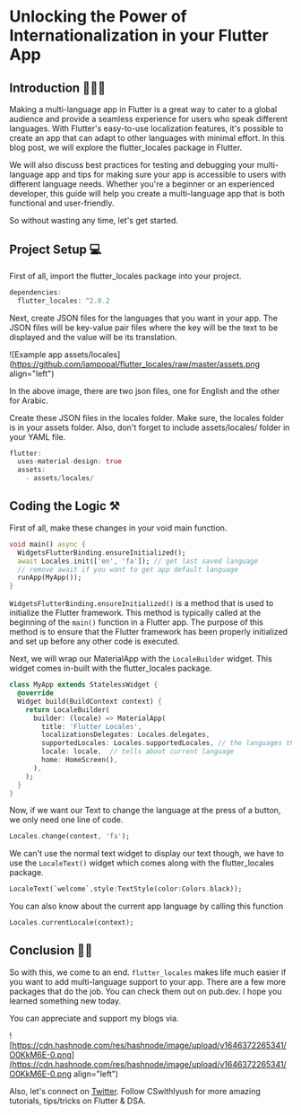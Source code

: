 # Unlocking the Power of Internationalization in your Flutter App

## Introduction 🙋🏻‍♂️

Making a multi-language app in Flutter is a great way to cater to a global audience and provide a seamless experience for users who speak different languages. With Flutter's easy-to-use localization features, it's possible to create an app that can adapt to other languages with minimal effort. In this blog post, we will explore the flutter\_locales package in Flutter.

We will also discuss best practices for testing and debugging your multi-language app and tips for making sure your app is accessible to users with different language needs. Whether you're a beginner or an experienced developer, this guide will help you create a multi-language app that is both functional and user-friendly.

So without wasting any time, let's get started.

## Project Setup 💻

First of all, import the flutter\_locales package into your project.

```dart
dependencies:
  flutter_locales: ^2.0.2
```

Next, create JSON files for the languages that you want in your app. The JSON files will be key-value pair files where the key will be the text to be displayed and the value will be its translation.

![Example app assets/locales](https://github.com/iampopal/flutter_locales/raw/master/assets.png align="left")

In the above image, there are two json files, one for English and the other for Arabic.

Create these JSON files in the locales folder. Make sure, the locales folder is in your assets folder. Also, don't forget to include assets/locales/ folder in your YAML file.

```dart
flutter:
  uses-material-design: true
  assets:
    - assets/locales/
```

## Coding the Logic ⚒️

First of all, make these changes in your void main function.

```dart
void main() async {
  WidgetsFlutterBinding.ensureInitialized(); 
  await Locales.init(['en', 'fa']); // get last saved language
  // remove await if you want to get app default language
  runApp(MyApp());
}
```

`WidgetsFlutterBinding.ensureInitialized()` is a method that is used to initialize the Flutter framework. This method is typically called at the beginning of the `main()` function in a Flutter app. The purpose of this method is to ensure that the Flutter framework has been properly initialized and set up before any other code is executed.

Next, we will wrap our MaterialApp with the `LocaleBuilder` widget. This widget comes in-built with the flutter\_locales package.

```dart
class MyApp extends StatelessWidget {
  @override
  Widget build(BuildContext context) {
    return LocaleBuilder(
      builder: (locale) => MaterialApp(
        title: 'Flutter Locales',
        localizationsDelegates: Locales.delegates,  
        supportedLocales: Locales.supportedLocales, // the languages that we support
        locale: locale,  // tells about current language
        home: HomeScreen(),
      ),
    );
  }
}
```

Now, if we want our Text to change the language at the press of a button, we only need one line of code.

```dart
Locales.change(context, 'fa');
```

We can't use the normal text widget to display our text though, we have to use the `LocaleText()` widget which comes along with the flutter\_locales package.

```dart
LocaleText(`welcome`,style:TextStyle(color:Colors.black));
```

You can also know about the current app language by calling this function

```dart
Locales.currentLocale(context);
```

## Conclusion 👋🏻

So with this, we come to an end. `flutter_locales` makes life much easier if you want to add multi-language support to your app. There are a few more packages that do the job. You can check them out on pub.dev. I hope you learned something new today.

You can appreciate and support my blogs via.

![https://cdn.hashnode.com/res/hashnode/image/upload/v1646372265341/O0KkM6E-0.png](https://cdn.hashnode.com/res/hashnode/image/upload/v1646372265341/O0KkM6E-0.png align="left")

Also, let's connect on [Twitter](https://twitter.com/Iyush004). Follow CSwithIyush for more amazing tutorials, tips/tricks on Flutter & DSA.